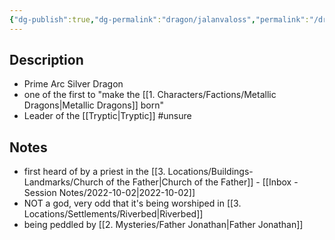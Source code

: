 ```yaml
---
{"dg-publish":true,"dg-permalink":"dragon/jalanvaloss","permalink":"/dragon/jalanvaloss/","dgHomeLink":true,"dgPassFrontmatter":false}
---
```


## Description
- Prime Arc Silver Dragon
- one of the first to "make the [[1. Characters/Factions/Metallic Dragons|Metallic Dragons]] born"
- Leader of the [[Tryptic|Tryptic]] #unsure 

## Notes
- first heard of by a priest in the [[3. Locations/Buildings-Landmarks/Church of the Father|Church of the Father]] - [[Inbox - Session Notes/2022-10-02|2022-10-02]]
- NOT a god, very odd that it's being worshiped in [[3. Locations/Settlements/Riverbed|Riverbed]]
- being peddled by [[2. Mysteries/Father Jonathan|Father Jonathan]]

